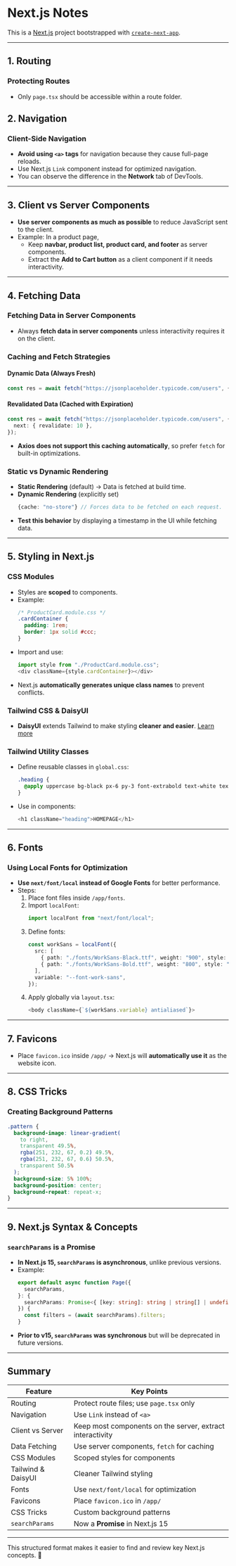 # Next.js Notes

This is a [Next.js](https://nextjs.org) project bootstrapped with [`create-next-app`](https://nextjs.org/docs/app/api-reference/cli/create-next-app).

---

## 1. Routing
### Protecting Routes
- Only `page.tsx` should be accessible within a route folder.

## 2. Navigation
### Client-Side Navigation
- **Avoid using `<a>` tags** for navigation because they cause full-page reloads.
- Use Next.js `Link` component instead for optimized navigation.
- You can observe the difference in the **Network** tab of DevTools.

---

## 3. Client vs Server Components
- **Use server components as much as possible** to reduce JavaScript sent to the client.
- Example: In a product page,
  - Keep **navbar, product list, product card, and footer** as server components.
  - Extract the **Add to Cart button** as a client component if it needs interactivity.

---

## 4. Fetching Data
### Fetching Data in Server Components
- Always **fetch data in server components** unless interactivity requires it on the client.

### Caching and Fetch Strategies
#### **Dynamic Data (Always Fresh)**
```ts
const res = await fetch("https://jsonplaceholder.typicode.com/users", {cache: "no-store"});
```

#### **Revalidated Data (Cached with Expiration)**
```ts
const res = await fetch("https://jsonplaceholder.typicode.com/users", {
  next: { revalidate: 10 },
});
```
- **Axios does not support this caching automatically**, so prefer `fetch` for built-in optimizations.

### Static vs Dynamic Rendering
- **Static Rendering** (default) → Data is fetched at build time.
- **Dynamic Rendering** (explicitly set)
  ```ts
  {cache: "no-store"} // Forces data to be fetched on each request.
  ```
- **Test this behavior** by displaying a timestamp in the UI while fetching data.

---

## 5. Styling in Next.js

### CSS Modules
- Styles are **scoped** to components.
- Example:
  ```css
  /* ProductCard.module.css */
  .cardContainer {
    padding: 1rem;
    border: 1px solid #ccc;
  }
  ```
- Import and use:
  ```ts
  import style from "./ProductCard.module.css";
  <div className={style.cardContainer}></div>
  ```
- Next.js **automatically generates unique class names** to prevent conflicts.

### Tailwind CSS & DaisyUI
- **DaisyUI** extends Tailwind to make styling **cleaner and easier**. [Learn more](https://daisyui.com/)

### Tailwind Utility Classes
- Define reusable classes in `global.css`:
  ```css
  .heading {
    @apply uppercase bg-black px-6 py-3 font-extrabold text-white text-2xl text-center;
  }
  ```
- Use in components:
  ```ts
  <h1 className="heading">HOMEPAGE</h1>
  ```

---

## 6. Fonts

### Using Local Fonts for Optimization
- **Use `next/font/local` instead of Google Fonts** for better performance.
- Steps:
  1. Place font files inside `/app/fonts`.
  2. Import `localFont`:
     ```ts
     import localFont from "next/font/local";
     ```
  3. Define fonts:
     ```ts
     const workSans = localFont({
       src: [
         { path: "./fonts/WorkSans-Black.ttf", weight: "900", style: "normal" },
         { path: "./fonts/WorkSans-Bold.ttf", weight: "800", style: "normal" },
       ],
       variable: "--font-work-sans",
     });
     ```
  4. Apply globally via `layout.tsx`:
     ```ts
     <body className={`${workSans.variable} antialiased`}>
     ```

---

## 7. Favicons
- Place `favicon.ico` inside `/app/` → Next.js will **automatically use it** as the website icon.

---

## 8. CSS Tricks

### Creating Background Patterns
```css
.pattern {
  background-image: linear-gradient(
    to right,
    transparent 49.5%,
    rgba(251, 232, 67, 0.2) 49.5%,
    rgba(251, 232, 67, 0.6) 50.5%,
    transparent 50.5%
  );
  background-size: 5% 100%;
  background-position: center;
  background-repeat: repeat-x;
}
```

---

## 9. Next.js Syntax & Concepts

### `searchParams` is a Promise
- **In Next.js 15, `searchParams` is asynchronous**, unlike previous versions.
- Example:
  ```ts
  export default async function Page({
    searchParams,
  }: {
    searchParams: Promise<{ [key: string]: string | string[] | undefined }>;
  }) {
    const filters = (await searchParams).filters;
  }
  ```
- **Prior to v15, `searchParams` was synchronous** but will be deprecated in future versions.

---

## Summary
| Feature                 | Key Points |
|-------------------------|------------|
| Routing                | Protect route files; use `page.tsx` only |
| Navigation             | Use `Link` instead of `<a>` |
| Client vs Server       | Keep most components on the server, extract interactivity |
| Data Fetching          | Use server components, `fetch` for caching |
| CSS Modules            | Scoped styles for components |
| Tailwind & DaisyUI     | Cleaner Tailwind styling |
| Fonts                  | Use `next/font/local` for optimization |
| Favicons               | Place `favicon.ico` in `/app/` |
| CSS Tricks             | Custom background patterns |
| `searchParams`         | Now a **Promise** in Next.js 15 |

---

This structured format makes it easier to find and review key Next.js concepts. 🚀

